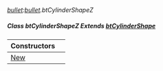 _[bullet](../../modules/bullet/bullet-module.md):[bullet](../../modules/bullet/bullet-module.md).btCylinderShapeZ_
##### Class btCylinderShapeZ Extends [btCylinderShape](../../modules/bullet/bullet-btcylindershape.md)

| Constructors | |
|:---|:---|
| [New](bullet-btcylindershapez-new.md) |  |
